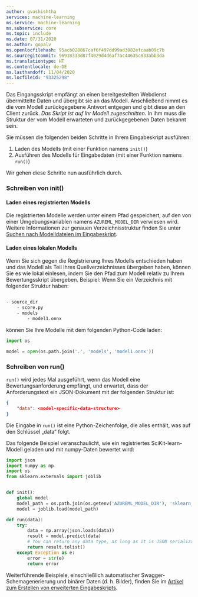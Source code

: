 ```yaml
---
author: gvashishtha
services: machine-learning
ms.service: machine-learning
ms.subservice: core
ms.topic: include
ms.date: 07/31/2020
ms.author: gopalv
ms.openlocfilehash: 95acb028867caf6f497dd99ad3082efcaab09c7b
ms.sourcegitcommit: 96918333d87f4029d4d6af7ac44635c833abb3da
ms.translationtype: HT
ms.contentlocale: de-DE
ms.lasthandoff: 11/04/2020
ms.locfileid: "93325298"
---
```

Das Eingangsskript empfängt an einen bereitgestellten Webdienst übermittelte Daten und übergibt sie an das Modell. Anschließend nimmt es die vom Modell zurückgegebene Antwort entgegen und gibt diese an den Client zurück. *Das Skript ist auf Ihr Modell zugeschnitten*. In ihm muss die Struktur der vom Modell erwarteten und zurückgegebenen Daten bekannt sein.

Sie müssen die folgenden beiden Schritte in Ihrem Eingabeskript ausführen:

1. Laden des Modells (mit einer Funktion namens `init()`)
1. Ausführen des Modells für Eingabedaten (mit einer Funktion namens `run()`)

Wir gehen diese Schritte nun ausführlich durch.

### <a name="writing-init"></a>Schreiben von init() 

#### <a name="loading-a-registered-model"></a>Laden eines registrierten Modells

Die registrierten Modelle werden unter einem Pfad gespeichert, auf den von einer Umgebungsvariablen namens `AZUREML_MODEL_DIR` verwiesen wird. Weitere Informationen zur genauen Verzeichnisstruktur finden Sie unter [Suchen nach Modelldateien im Eingabeskript](../articles/machine-learning/how-to-deploy-advanced-entry-script.md#load-registered-models).

#### <a name="loading-a-local-model"></a>Laden eines lokalen Modells

Wenn Sie sich gegen die Registrierung Ihres Modells entschieden haben und das Modell als Teil Ihres Quellverzeichnisses übergeben haben, können Sie es wie lokal einlesen, indem Sie den Pfad zum Modell relativ zu Ihrem Bewertungsskript übergeben. Beispiel: Wenn Sie ein Verzeichnis mit folgender Struktur haben:

```bash

- source_dir
    - score.py
    - models
        - model1.onnx

```

können Sie Ihre Modelle mit dem folgenden Python-Code laden:

```python
import os

model = open(os.path.join('.', 'models', 'model1.onnx'))
```

### <a name="writing-run"></a>Schreiben von run()

`run()` wird jedes Mal ausgeführt, wenn das Modell eine Bewertungsanforderung empfängt, und erwartet, dass der Anforderungstext ein JSON-Dokument mit der folgenden Struktur ist:

```json
{
    "data": <model-specific-data-structure>
}

```

Die Eingabe in `run()` ist eine Python-Zeichenfolge, die alles enthält, was auf den Schlüssel „data“ folgt.

Das folgende Beispiel veranschaulicht, wie ein registriertes SciKit-learn-Modell geladen und mit numpy-Daten bewertet wird:

```python
import json
import numpy as np
import os
from sklearn.externals import joblib


def init():
    global model
    model_path = os.path.join(os.getenv('AZUREML_MODEL_DIR'), 'sklearn_mnist_model.pkl')
    model = joblib.load(model_path)

def run(data):
    try:
        data = np.array(json.loads(data))
        result = model.predict(data)
        # You can return any data type, as long as it is JSON serializable.
        return result.tolist()
    except Exception as e:
        error = str(e)
        return error
```

Weiterführende Beispiele, einschließlich automatischer Swagger-Schemagenerierung und binärer Daten (d. h. Bilder), finden Sie im [Artikel zum Erstellen von erweiterten Eingabeskripts](../articles/machine-learning/how-to-deploy-advanced-entry-script.md).